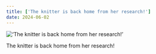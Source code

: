```yaml
---
title: ['The knitter is back home from her research!']
date: 2024-06-02
---
```


![‘The knitter is back home from her research!’](/240602_the-knitter-is_0.jpg)

The knitter is back home from her research!
